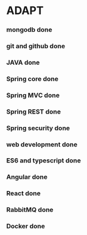 # ADAPT
### mongodb done
### git and github done
### JAVA done
### Spring core done
### Spring MVC done 
### Spring REST done
### Spring security done
### web development done
### ES6 and typescript done
### Angular done
### React done
### RabbitMQ done
### Docker done
